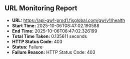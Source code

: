 ## URL Monitoring Report

- **URL:** https://api-gw1-prod1.fisglobal.com/gw/v1/health
- **Start Time:** 2025-10-06T08:47:02.190588
- **End Time:** 2025-10-06T08:47:02.326199
- **Total Time Taken:** 0.135611 seconds
- **HTTP Status Code:** 403
- **Status:** Failure
- **Failure Reason:** HTTP Status Code: 403
